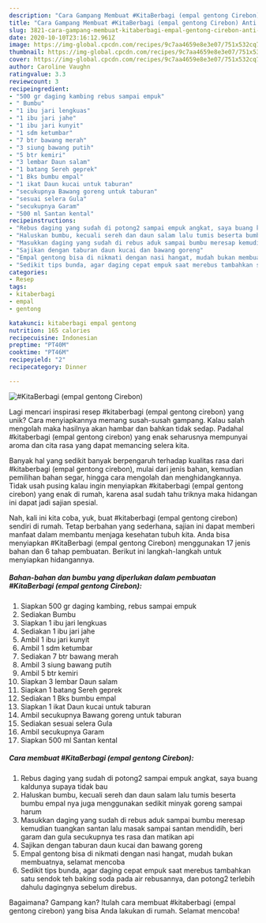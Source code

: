 ```yaml
---
description: "Cara Gampang Membuat #KitaBerbagi (empal gentong Cirebon) Anti Gagal"
title: "Cara Gampang Membuat #KitaBerbagi (empal gentong Cirebon) Anti Gagal"
slug: 3821-cara-gampang-membuat-kitaberbagi-empal-gentong-cirebon-anti-gagal
date: 2020-10-10T23:16:12.961Z
image: https://img-global.cpcdn.com/recipes/9c7aa4659e8e3e07/751x532cq70/kitaberbagi-empal-gentong-cirebon-foto-resep-utama.jpg
thumbnail: https://img-global.cpcdn.com/recipes/9c7aa4659e8e3e07/751x532cq70/kitaberbagi-empal-gentong-cirebon-foto-resep-utama.jpg
cover: https://img-global.cpcdn.com/recipes/9c7aa4659e8e3e07/751x532cq70/kitaberbagi-empal-gentong-cirebon-foto-resep-utama.jpg
author: Caroline Vaughn
ratingvalue: 3.3
reviewcount: 3
recipeingredient:
- "500 gr daging kambing rebus sampai empuk"
- " Bumbu"
- "1 ibu jari lengkuas"
- "1 ibu jari jahe"
- "1 ibu jari kunyit"
- "1 sdm ketumbar"
- "7 btr bawang merah"
- "3 siung bawang putih"
- "5 btr kemiri"
- "3 lembar Daun salam"
- "1 batang Sereh geprek"
- "1 Bks bumbu empal"
- "1 ikat Daun kucai untuk taburan"
- "secukupnya Bawang goreng untuk taburan"
- "sesuai selera Gula"
- "secukupnya Garam"
- "500 ml Santan kental"
recipeinstructions:
- "Rebus daging yang sudah di potong2 sampai empuk angkat, saya buang kaldunya supaya tidak bau"
- "Haluskan bumbu, kecuali sereh dan daun salam lalu tumis beserta bumbu empal nya juga menggunakan sedikit minyak goreng sampai harum"
- "Masukkan daging yang sudah di rebus aduk sampai bumbu meresap kemudian tuangkan santan lalu masak sampai santan mendidih, beri garam dan gula secukupnya tes rasa dan matikan api"
- "Sajikan dengan taburan daun kucai dan bawang goreng"
- "Empal gentong bisa di nikmati dengan nasi hangat, mudah bukan membuatnya, selamat mencoba"
- "Sedikit tips bunda, agar daging cepat empuk saat merebus tambahkan satu sendok teh baking soda pada air rebusannya, dan potong2 terlebih dahulu dagingnya sebelum direbus."
categories:
- Resep
tags:
- kitaberbagi
- empal
- gentong

katakunci: kitaberbagi empal gentong 
nutrition: 165 calories
recipecuisine: Indonesian
preptime: "PT40M"
cooktime: "PT46M"
recipeyield: "2"
recipecategory: Dinner

---
```



![#KitaBerbagi (empal gentong Cirebon)](https://img-global.cpcdn.com/recipes/9c7aa4659e8e3e07/751x532cq70/kitaberbagi-empal-gentong-cirebon-foto-resep-utama.jpg)

Lagi mencari inspirasi resep #kitaberbagi (empal gentong cirebon) yang unik? Cara menyiapkannya memang susah-susah gampang. Kalau salah mengolah maka hasilnya akan hambar dan bahkan tidak sedap. Padahal #kitaberbagi (empal gentong cirebon) yang enak seharusnya mempunyai aroma dan cita rasa yang dapat memancing selera kita.

Banyak hal yang sedikit banyak berpengaruh terhadap kualitas rasa dari #kitaberbagi (empal gentong cirebon), mulai dari jenis bahan, kemudian pemilihan bahan segar, hingga cara mengolah dan menghidangkannya. Tidak usah pusing kalau ingin menyiapkan #kitaberbagi (empal gentong cirebon) yang enak di rumah, karena asal sudah tahu triknya maka hidangan ini dapat jadi sajian spesial.




Nah, kali ini kita coba, yuk, buat #kitaberbagi (empal gentong cirebon) sendiri di rumah. Tetap berbahan yang sederhana, sajian ini dapat memberi manfaat dalam membantu menjaga kesehatan tubuh kita. Anda bisa menyiapkan #KitaBerbagi (empal gentong Cirebon) menggunakan 17 jenis bahan dan 6 tahap pembuatan. Berikut ini langkah-langkah untuk menyiapkan hidangannya.

<!--inarticleads1-->

##### Bahan-bahan dan bumbu yang diperlukan dalam pembuatan #KitaBerbagi (empal gentong Cirebon):

1. Siapkan 500 gr daging kambing, rebus sampai empuk
1. Sediakan  Bumbu
1. Siapkan 1 ibu jari lengkuas
1. Sediakan 1 ibu jari jahe
1. Ambil 1 ibu jari kunyit
1. Ambil 1 sdm ketumbar
1. Sediakan 7 btr bawang merah
1. Ambil 3 siung bawang putih
1. Ambil 5 btr kemiri
1. Siapkan 3 lembar Daun salam
1. Siapkan 1 batang Sereh geprek
1. Sediakan 1 Bks bumbu empal
1. Siapkan 1 ikat Daun kucai untuk taburan
1. Ambil secukupnya Bawang goreng untuk taburan
1. Sediakan sesuai selera Gula
1. Ambil secukupnya Garam
1. Siapkan 500 ml Santan kental




<!--inarticleads2-->

##### Cara membuat #KitaBerbagi (empal gentong Cirebon):

1. Rebus daging yang sudah di potong2 sampai empuk angkat, saya buang kaldunya supaya tidak bau
1. Haluskan bumbu, kecuali sereh dan daun salam lalu tumis beserta bumbu empal nya juga menggunakan sedikit minyak goreng sampai harum
1. Masukkan daging yang sudah di rebus aduk sampai bumbu meresap kemudian tuangkan santan lalu masak sampai santan mendidih, beri garam dan gula secukupnya tes rasa dan matikan api
1. Sajikan dengan taburan daun kucai dan bawang goreng
1. Empal gentong bisa di nikmati dengan nasi hangat, mudah bukan membuatnya, selamat mencoba
1. Sedikit tips bunda, agar daging cepat empuk saat merebus tambahkan satu sendok teh baking soda pada air rebusannya, dan potong2 terlebih dahulu dagingnya sebelum direbus.




Bagaimana? Gampang kan? Itulah cara membuat #kitaberbagi (empal gentong cirebon) yang bisa Anda lakukan di rumah. Selamat mencoba!

